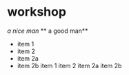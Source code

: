 # workshop
*a nice man*
** a good man**
* item 1
* item 2
* item 2a
* item 2b
item 1
item 2
item 2a
item 2b
